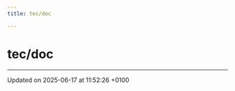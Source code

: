 ```yaml
---
title: tec/doc

---
```


# tec/doc








-------------------------------

Updated on 2025-06-17 at 11:52:26 +0100
